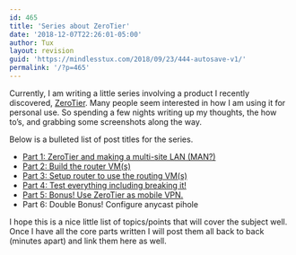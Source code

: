```yaml
---
id: 465
title: 'Series about ZeroTier'
date: '2018-12-07T22:26:01-05:00'
author: Tux
layout: revision
guid: 'https://mindlesstux.com/2018/09/23/444-autosave-v1/'
permalink: '/?p=465'
---
```


Currently, I am writing a little series involving a product I recently discovered, [ZeroTier](https://zerotier.com/). Many people seem interested in how I am using it for personal use. So spending a few nights writing up my thoughts, the how to’s, and grabbing some screenshots along the way.

Below is a bulleted list of post titles for the series.

- [Part 1: ZeroTier and making a multi-site LAN (MAN?)](https://mindlesstux.com/2018/09/23/zerotier-multsite-lan-part-1-zerotier-and-making-a-multi-site-lan-man/)
- [Part 2: Build the router VM(s)](https://mindlesstux.com/2018/09/23/zerotier-multsite-lan-part-2-build-the-router-vms/)
- [Part 3: Setup router to use the routing VM(s)](https://mindlesstux.com/2018/09/23/zerotier-multsite-lan-part-3-setup-router-to-use-the-routing-vms/)
- [Part 4: Test everything including breaking it!](https://mindlesstux.com/2018/12/07/zerotier-multsite-lan-part-4-test-everything-including-breaking-it/)
- [Part 5: Bonus! Use ZeroTier as mobile VPN.](https://mindlesstux.com/2018/12/07/part-5-bonus-use-zerotier-as-mobile-vpn/)
- Part 6: Double Bonus! Configure anycast pihole

I hope this is a nice little list of topics/points that will cover the subject well. Once I have all the core parts written I will post them all back to back (minutes apart) and link them here as well.